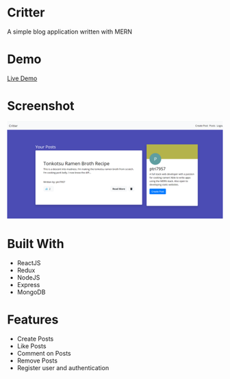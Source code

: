 # Critter
A simple blog application written with MERN

# Demo
<a href="critterblogapp.herokuapp.com">Live Demo</a>

# Screenshot
![Screenshot](https://raw.githubusercontent.com/ptri7957/Critter/master/Critter/critter_dashboard.png?raw=true "Screenshot")

# Built With
<ul>
  <li>ReactJS</li>
  <li>Redux</li>
  <li>NodeJS</li>
  <li>Express</li>
  <li>MongoDB</li>
</ul>

# Features
<ul>
  <li>Create Posts</li>
  <li>Like Posts</li>
  <li>Comment on Posts</li>
  <li>Remove Posts</li>
  <li>Register user and authentication</li>
</ul>
